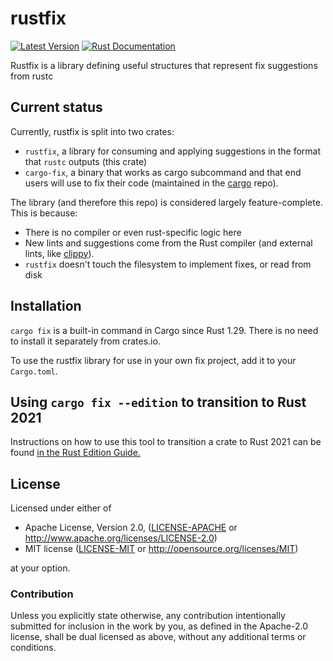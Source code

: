 # rustfix

[![Latest Version](https://img.shields.io/crates/v/rustfix.svg)](https://crates.io/crates/rustfix)
[![Rust Documentation](https://docs.rs/rustfix/badge.svg)](https://docs.rs/rustfix)

Rustfix is a library defining useful structures that represent fix suggestions from rustc

## Current status

Currently, rustfix is split into two crates:

- `rustfix`, a library for consuming and applying suggestions in the format that `rustc` outputs (this crate)
- `cargo-fix`, a binary that works as cargo subcommand and that end users will use to fix their code (maintained in the [cargo](https://github.com/rust-lang/cargo/blob/master/src/cargo/ops/fix.rs) repo).


The library (and therefore this repo) is considered largely feature-complete. This is because:
* There is no compiler or even rust-specific logic here
* New lints and suggestions come from the Rust compiler (and external lints, like [clippy]).
* `rustfix` doesn't touch the filesystem to implement fixes, or read from disk

[clippy]: https://github.com/rust-lang-nursery/rust-clippy

## Installation

`cargo fix` is a built-in command in Cargo since Rust 1.29. There is no need to install it separately from crates.io.

To use the rustfix library for use in your own fix project, add it to your `Cargo.toml`.

## Using `cargo fix --edition` to transition to Rust 2021

Instructions on how to use this tool to transition a crate to Rust 2021 can be
found [in the Rust Edition Guide.](https://rust-lang-nursery.github.io/edition-guide/editions/transitioning-an-existing-project-to-a-new-edition.html)

## License

Licensed under either of

- Apache License, Version 2.0, ([LICENSE-APACHE](LICENSE-APACHE) or <http://www.apache.org/licenses/LICENSE-2.0>)
- MIT license ([LICENSE-MIT](LICENSE-MIT) or <http://opensource.org/licenses/MIT>)

at your option.

### Contribution

Unless you explicitly state otherwise, any contribution intentionally
submitted for inclusion in the work by you, as defined in the Apache-2.0
license, shall be dual licensed as above, without any additional terms or
conditions.
